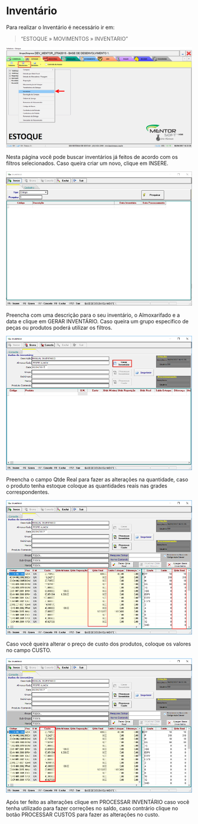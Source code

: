 # Inventário

Para realizar o Inventário é necessário ir em: 
> “ESTOQUE » MOVIMENTOS » INVENTARIO” 

![1](/img/inventario/1.png)

Nesta página você pode buscar inventários já feitos de acordo com os filtros selecionados. Caso queira criar um novo, clique em INSERE.

![2](/img/inventario/2.png)

Preencha com uma descrição para o seu inventário, o Almoxarifado e a data e clique em GERAR INVENTÁRIO. Caso queira um grupo especifico de peças ou produtos poderá utilizar os filtros.

![3](/img/inventario/3.png)

Preencha o campo Qtde Real para fazer as alterações na quantidade, caso o produto tenha estoque coloque as quantidades reais nas grades correspondentes.

![4](/img/inventario/4.png)

Caso você queira alterar o preço de custo dos produtos, coloque os valores no campo CUSTO.

![5](/img/inventario/5.png)

Após ter feito as alterações clique em PROCESSAR INVENTÁRIO caso você tenha utilizado para fazer correções no saldo, caso contrário clique no botão PROCESSAR CUSTOS para fazer as alterações no custo.
